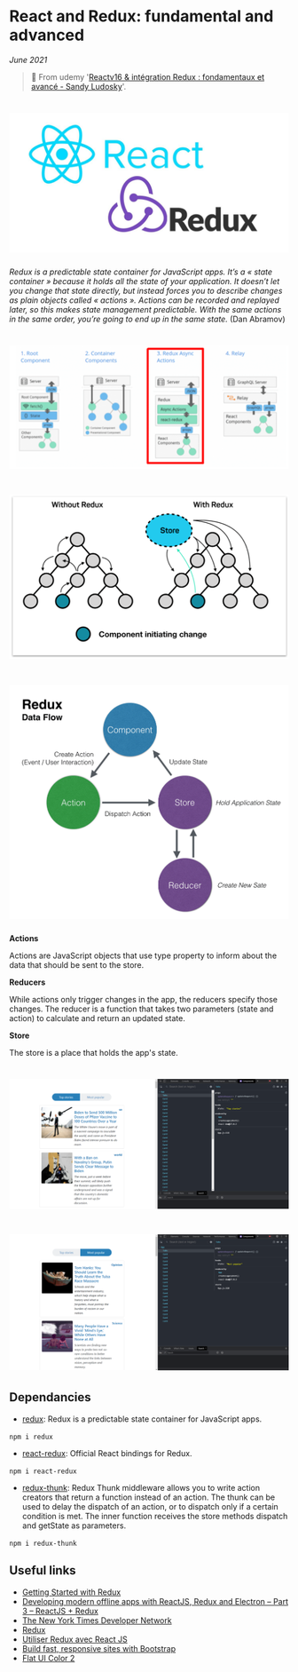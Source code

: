 # React and Redux: fundamental and advanced

_June 2021_

> 🔨 From udemy '[Reactv16 & intégration Redux : fondamentaux et avancé - Sandy Ludosky](https://www.udemy.com/course/reactv16-integration-redux-fondamentaux-et-avance)'.

<h1 align="center">
    <img src="_readme-img/logo.jpg">
</h1>

_Redux is a predictable state container for JavaScript apps. It’s a « state container » because it holds all the state of your application. It doesn’t let you change that state directly, but instead forces you to describe changes as plain objects called « actions ». Actions can be recorded and replayed later, so this makes state management predictable. With the same actions in the same order, you’re going to end up in the same state._ (Dan Abramov)

<h1 align="center">
    <img src="_readme-img/model-controler.png">
</h1>

<h1 align="center">
    <img src="_readme-img/redux-schema.png">
</h1>

<h1 align="center">
    <img src="_readme-img/redux-schema-01.png">
</h1>

**Actions**

Actions are JavaScript objects that use type property to inform about the data that should be sent to the store.

**Reducers**

While actions only trigger changes in the app, the reducers specify those changes. The reducer is a function that takes two parameters (state and action) to calculate and return an updated state.

**Store**

The store is a place that holds the app's state.

<h1 align="center">
    <img src="_readme-img/useEffect-01.png">
</h1>

<h1 align="center">
    <img src="_readme-img/useEffect-02.png">
</h1>

## Dependancies

- [redux](https://www.npmjs.com/package/redux): Redux is a predictable state container for JavaScript apps.

`npm i redux`

- [react-redux](https://www.npmjs.com/package/react-redux): Official React bindings for Redux.

`npm i react-redux`

- [redux-thunk](https://www.npmjs.com/package/redux-thunk): Redux Thunk middleware allows you to write action creators that return a function instead of an action. The thunk can be used to delay the dispatch of an action, or to dispatch only if a certain condition is met. The inner function receives the store methods dispatch and getState as parameters.

`npm i redux-thunk`

## Useful links

- [Getting Started with Redux](https://redux.js.org/introduction/getting-started)
- [Developing modern offline apps with ReactJS, Redux and Electron – Part 3 – ReactJS + Redux](https://blog.codecentric.de/en/2017/12/developing-modern-offline-apps-reactjs-redux-electron-part-3-reactjs-redux-basics/)
- [The New York Times Developer Network](https://developer.nytimes.com/apis)
- [Redux](https://redux.js.org/)
- [Utiliser Redux avec React JS](https://www.softfluent.fr/blog/utiliser-redux-avec-react-js/)
- [Build fast, responsive sites with Bootstrap](https://getbootstrap.com/)
- [Flat UI Color 2](https://flatuicolors.com/)
